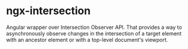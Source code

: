 # ngx-intersection
Angular wrapper over Intersection Observer API. That provides a way to asynchronously observe changes in the intersection of a target element with an ancestor element or with a top-level document's viewport.
